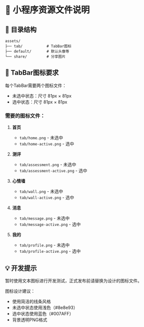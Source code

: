 # 📱 小程序资源文件说明

## 📂 目录结构

```
assets/
├── tab/           # TabBar图标
├── default/       # 默认头像等
└── share/         # 分享图片
```

## 🎨 TabBar图标要求

每个TabBar需要两个图标文件：
- 未选中状态：尺寸 81px × 81px
- 选中状态：尺寸 81px × 81px

### 需要的图标文件：

1. **首页**
   - `tab/home.png` - 未选中
   - `tab/home-active.png` - 选中

2. **测评** 
   - `tab/assessment.png` - 未选中
   - `tab/assessment-active.png` - 选中

3. **心情墙**
   - `tab/wall.png` - 未选中
   - `tab/wall-active.png` - 选中

4. **消息**
   - `tab/message.png` - 未选中
   - `tab/message-active.png` - 选中

5. **我的**
   - `tab/profile.png` - 未选中  
   - `tab/profile-active.png` - 选中

## 💡 开发提示

暂时使用文本图标进行开发测试，正式发布前请替换为设计的图标文件。

图标设计建议：
- 使用简洁的线条风格
- 未选中状态使用浅色（#8e8e93）
- 选中状态使用蓝色（#007AFF）
- 背景透明PNG格式
